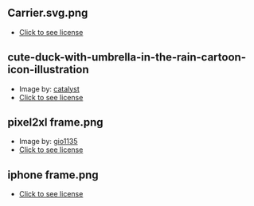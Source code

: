 ## Carrier.svg.png
- [Click to see license](https://commons.m.wikimedia.org/wiki/File:Carrier.svg)

## cute-duck-with-umbrella-in-the-rain-cartoon-icon-illustration
- Image by: [catalyst](http://catalystvibes.dribbble.com/)
- [Click to see license](https://br.freepik.com/vetores-gratis/ilustracao-do-icone-de-desenho-animado-de-pato-fofo-com-guarda-chuva-na-chuva_12617380.htm#page=1&query=Duck&position=9)

## pixel2xl frame.png
- Image by: [gio1135](https://pixabay.com/pt/users/gio1135-6190150/)
- [Click to see license](https://pixabay.com/pt/service/license/)

## iphone frame.png
- [Click to see license](https://www.searchpng.com/2019/03/28/iphone-xr-white-mockup-png-image-free-download/)
